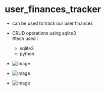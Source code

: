 # user_finances_tracker
- can be used to track our user finances<br>
- CRUD operations using sqlite3<br>
#tech used :
    - sqlite3
    - python

- ![image](https://github.com/user-attachments/assets/eba837f3-1fcf-4f6f-a737-69ca5fcdad6d)
- ![image](https://github.com/user-attachments/assets/2908c6a5-cec5-43cd-9def-2a154f65058f)
- ![image](https://github.com/user-attachments/assets/12cd1d6a-3bfb-4387-9fa4-0b122eb64e81)



